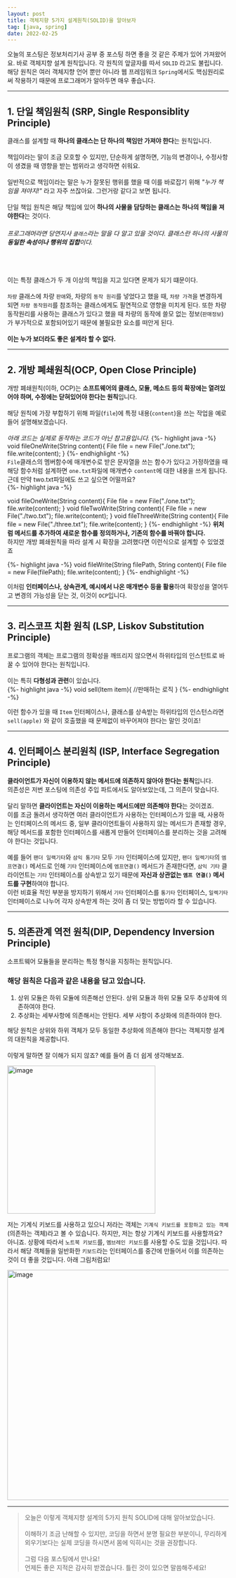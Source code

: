```yaml
---
layout: post
title: 객체지향 5가지 설계원칙(SOLID)을 알아보자
tag: [java, spring]
date: 2022-02-25
---
```



오늘의 포스팅은 정보처리기사 공부 중 포스팅 하면 좋을 것 같은 주제가 있어 가져왔어요. 바로 객체지향 설계 원칙입니다. 각 원칙의 앞글자를 따서 `SOLID` 라고도 불립니다.
<br>
해당 원칙은 여러 객체지향 언어 뿐만 아니라 웹 프레임워크 `Spring`에서도 핵심원리로써 작용하기 때문에 프로그래머가 알아두면 매우 좋습니다.

<hr>

## 1. 단일 책임원칙 (SRP, Single Responsiblity Principle)

클래스를 설계할 때 **하나의 클래스는 단 하나의 책임만 가져야 한다**는 원칙입니다.
<br><br>
책임이라는 말이 조금 모호할 수 있지만, 단순하게 설명하면, 기능의 변경이나, 수정사항이 생겼을 때 영향을 받는 범위라고 생각하면 쉬워요.
<br><br>
일반적으로 책임이라는 말은 누가 잘못된 행위를 했을 때 이를 바로잡기 위해 _"누가 책임을 져야지!"_ 라고 자주 쓰잖아요.
그런거랑 같다고 보면 됩니다. 
<br><br>
단일 책임 원칙은 해당 책임에 있어 **하나의 사물을 담당하는 클래스는 하나의 책임을 져야한다**는 것이다.
<br>
###### 프로그래머라면 당연지사 `클래스`라는 말을 다 알고 있을 것이다. 클래스란 하나의 사물의 **동일한 속성이나 행위의 집합**이다.
<br><br>
이는 특정 클래스가 두 개 이상의 책임을 지고 있다면 문제가 되기 떄문이다.
<br><br>
`차량` 클래스에 차량 `판애`와, 차량의 `동작 원리`를 넣었다고 했을 때, `차량 가격`을 변경하게 되면 `차량 동작원리`를 참조하는 클래스에게도 필연적으로 영향을 미치게 된다.
또한 차량 동작원리를 사용하는 클래스가 있다고 했을 때 차량의 동작에 쓸모 없는 정보(`판매정보`)가 부가적으로 포함되어있기 때문에 불필요한 요소를 떠안게 된다.
<br><br>
**이는 누가 보더라도 좋은 설계라 할 수 없다.**

<hr>

## 2. 개방 폐쇄원칙(OCP, Open Close Principle)

개방 폐쇄원칙(이하, OCP)는 **소프트웨어의 클래스, 모듈, 메소드 등의 확장에는 열려있어야 하며, 수정에는 닫혀있어야 한다는 원칙**입니다.
<br><br>
해당 원칙에 가장 부합하기 위해 파일(`file`)에 특정 내용(`content`)을 쓰는 작업을 예로 들어 설명해보겠습니다.
<br><br>
_아래 코드는 실제로 동작하는 코드가 아닌 참고용입니다._
{%- highlight java -%}
void fileOneWrite(String content){
  File file = new File("./one.txt");
  file.write(content);
}
{%- endhighlight -%}
<br>
`File`클래스의 멤버함수에 매개변수로 받은 문자열을 쓰는 함수가 있다고 가정하였을 때 해당 함수처럼 설계하면 `one.txt`파일에 매개변수 `content`에 대한 내용을 쓰게 됩니다.
근데 만약 two.txt파일에도 쓰고 싶으면 어떨까요?
<br>
{%- highlight java -%}

void fileOneWrite(String content){
  File file = new File("./one.txt");
  file.write(content);
}
void fileTwoWrite(String content){
  File file = new File("./two.txt");
  file.write(content);
}
void fileThreeWrite(String content){
  File file = new File("./three.txt");
  file.write(content);
}
{%- endhighlight -%}
**위처럼 메서드를 추가하여 새로운 함수를 정의하거나, 기존의 함수를 바꿔야 합니다.**
<br>
하지만 개방 폐쇄원칙을 따라 설계 시 확장을 고려했다면 이런식으로 설계할 수 있었겠죠

{%- highlight java -%}
void fileWrite(String filePath, String content){
  File file = new File(filePath);
  file.write(content);
}
{%- endhighlight -%}

이처럼 **인터페이스나, 상속관계, 예시에서 나온 매개변수 등을 활용**하여 확장성을 열어두고 변경의 가능성을 닫는 것, 이것이 `OCP`입니다.

<hr>

## 3. 리스코프 치환 원칙 (LSP, Liskov Substitution Principle)

프로그램의 객체는 프로그램의 정확성을 깨뜨리지 않으면서 하위타입의 인스턴트로 바꿀 수 있어야 한다는 원칙입니다.
<br><br>
이는 특히 **다형성과 관련**이 있습니다.
<br>
{%- highlight java -%}
void sell(Item item){
  //판매하는 로직
}
{%- endhighlight -%}

이런 함수가 있을 때 `Item` 인터페이스나, 클래스를 상속받는 하위타입의 인스턴스라면 `sell(apple)` 와 같이 호출했을 때 문제없이 바꾸어져야 한다는 말인 것이죠!

<hr>

## 4. 인터페이스 분리원칙 (ISP, Interface Segregation Principle)

**클라이언트가 자신이 이용하지 않는 메서드에 의존하지 않아야 한다는 원칙**입니다.
<br>
의존성은 저번 포스팅에 의존성 주입 파트에서도 알아보았는데, 그 의존이 맞습니다.
<br><br>
달리 말하면 **클라이언트는 자신이 이용하는 메서드에만 의존해야 한다**는 것이겠죠.
<br>
이를 조금 돌려서 생각하면 여러 클라이언트가 사용하는 인터페이스가 있을 때, 사용하는 인터페이스의 메서드 중, 일부 클라이언트들이 사용하지 않는 메서드가 존재할 경우, 해당 메서드를 포함한 인터페이스를 새롭게 만들어 인터페이스를 분리하는 것을 고려해야 한다는 것입니다.
<br><br>
예를 들어 `팬더 일랙기타`와 `삼익 통기타` 모두 `기타` 인터페이스에 있지만, `팬더 일렉기타`의 `엠프연결()` 메서드로 인해 `기타` 인터페이스에 `엠프연결()` 메서드가 존재한다면, `삼익 기타` 클라이언트는 `기타` 인터페이스를 상속받고 있기 때문에  **자신과 상관없는 `앰프 연결()` 메서드를 구현**하여야 합니다. 
<br>
이런 비효율 적인 부분을 방지하기 위해서 `기타` 인터페이스를 `통기타` 인터페이스, `일렉기타` 인터페이스로 나누어 각자 상속받게 하는 것이 좀 더 맞는 방법이라 할 수 있습니다. 

<hr>

## 5. 의존관계 역전 원칙(DIP, Dependency Inversion Principle)

소프트웨어 모듈들을 분리하는 특정 형식을 지칭하는 원칙입니다. 

### 해당 원칙은 다음과 같은 내용을 담고 있습니다.
1. 상위 모듈은 하위 모듈에 의존해선 안된다. 상위 모듈과 하위 모듈 모두 추상화에 의존하여야 한다.
2. 추상화는 세부사항에 의존해서는 안된다. 세부 사항이 추상화에 의존하여야 한다.

해당 원칙은 상위와 하위 객체가 모두 동일한 추상화에 의존해야 한다는 객체지향 설계의 대원칙을 제공합니다.
<br><br>
이렇게 말하면 잘 이해가 되지 않죠? 예를 들어 좀 더 쉽게 생각해보죠.
<br>

<img width="337" alt="image" src="https://user-images.githubusercontent.com/59782504/155655942-d10562d9-147e-4465-a802-9c0e49b3cb99.png">

저는 기계식 키보드를 사용하고 있으니 저라는 객체는 `기계식 키보드를 포함하고 있는 객체`(의존하는 객체)라고 볼 수 있습니다.
하지만, 저는 항상 기계식 키보드를 사용할까요? 아니죠. 상황에 따라서 `노트북 키보드`를, `멤브레인 키보드`를 사용할 수도 있을 것입니다.
따라서 해당 객체들을 일반화한 `키보드`라는 인터페이스를 중간에 만들어서 이를 의존하는 것이 더 좋을 것입니다. 아래 그림처럼요!

<img width="524" alt="image" src="https://user-images.githubusercontent.com/59782504/155656312-650f4ef5-33fa-4f84-9e8b-f199192d92ae.png">

<hr>

> 오늘은 이렇게 객체지향 설계의 5가지 원칙 SOLID에 대해 알아보았습니다. 
> <br><br>
> 이해하기 조금 난해할 수 있지만, 코딩을 하면서 분명 필요한 부분이니, 무리하게 외우기보다는 실제 코딩을 하시면서 몸에 익히시는 것을 권장합니다. 
> <br><br>
> 그럼 다음 포스팅에서 만나요!
> <br>
> 언제든 좋은 지적은 감사히 받겠습니다. 틀린 것이 있으면 말씀해주세요!

